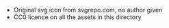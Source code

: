 
+ Original svg icon from svgrepo.com, no author given
+ CC0 licence on all the assets in this directory
